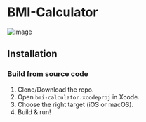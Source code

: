 # BMI-Calculator

![image](http://jahn.pl/screens/BMI-Calculator-presentation.png)


## Installation

### Build from source code

1. Clone/Download the repo.
2. Open `bmi-calculator.xcodeproj` in Xcode.
3. Choose the right target (iOS or macOS).
4. Build & run!
